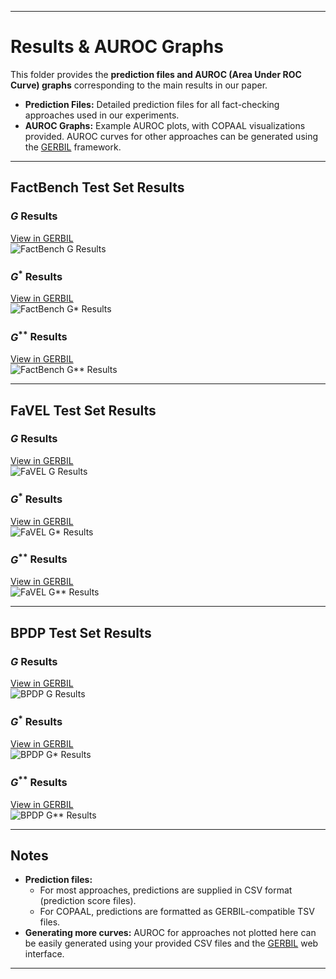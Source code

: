 
---

# Results & AUROC Graphs

This folder provides the **prediction files and AUROC (Area Under ROC Curve) graphs** corresponding to the main results in our paper.

- **Prediction Files:** Detailed prediction files for all fact-checking approaches used in our experiments.
- **AUROC Graphs:** Example AUROC plots, with COPAAL visualizations provided. AUROC curves for other approaches can be generated using the [GERBIL](https://gerbil-kbc.aksw.org/gerbil/) framework.

---

## FactBench Test Set Results

### $G$ Results
[View in GERBIL](https://gerbil-kbc.aksw.org/gerbil/experiment?id=202505170025)  
![FactBench G Results](https://github.com/user-attachments/assets/370db523-4793-43ea-b489-39d5da193441)



### $G^*$ Results
[View in GERBIL](https://gerbil-kbc.aksw.org/gerbil/experiment?id=202505150029)  
![FactBench G* Results](https://github.com/user-attachments/assets/175f83b4-373c-44af-a8e6-3fe7653e9aab)

### $G^{**}$ Results
[View in GERBIL](https://gerbil-kbc.aksw.org/gerbil/experiment?id=202505150031)  
![FactBench G** Results](https://github.com/user-attachments/assets/131e1dae-2204-4cea-a19f-76a3637775a2)

---

## FaVEL Test Set Results

### $G$ Results
[View in GERBIL](https://gerbil-kbc.aksw.org/gerbil/experiment?id=202505150047)  
![FaVEL G Results](https://github.com/user-attachments/assets/41ae3ab6-4614-4b1b-a6b2-47306ed6fa23)

### $G^*$ Results
[View in GERBIL](https://gerbil-kbc.aksw.org/gerbil/experiment?id=202505150049)  
![FaVEL G* Results](https://github.com/user-attachments/assets/c1371c9b-4b48-42a2-810a-79a1f1b10d12)

### $G^{**}$ Results
[View in GERBIL](https://gerbil-kbc.aksw.org/gerbil/experiment?id=202505150057)  
![FaVEL G** Results](https://github.com/user-attachments/assets/e962858f-3597-4d56-b547-0ae16586224d)

---

## BPDP Test Set Results

### $G$ Results
[View in GERBIL](https://gerbil-kbc.aksw.org/gerbil/experiment?id=202505150021)  
![BPDP G Results](https://github.com/user-attachments/assets/0a463d04-9262-4715-8d04-8789aa949d76)

### $G^*$ Results
[View in GERBIL](https://gerbil-kbc.aksw.org/gerbil/experiment?id=202505150036)  
![BPDP G* Results](https://github.com/user-attachments/assets/84ba06f7-498c-487a-9917-a1f6313857ce)

### $G^{**}$ Results
[View in GERBIL](https://gerbil-kbc.aksw.org/gerbil/experiment?id=202505150039)  
![BPDP G** Results](https://github.com/user-attachments/assets/8139857b-52fd-4e1c-86d1-dfdba0458098)

---
## Notes

- **Prediction files:**  
  - For most approaches, predictions are supplied in CSV format (prediction score files).
  - For COPAAL, predictions are formatted as GERBIL-compatible TSV files.
- **Generating more curves:** AUROC for approaches not plotted here can be easily generated using your provided CSV files and the [GERBIL](https://gerbil-kbc.aksw.org/gerbil/) web interface.

---

